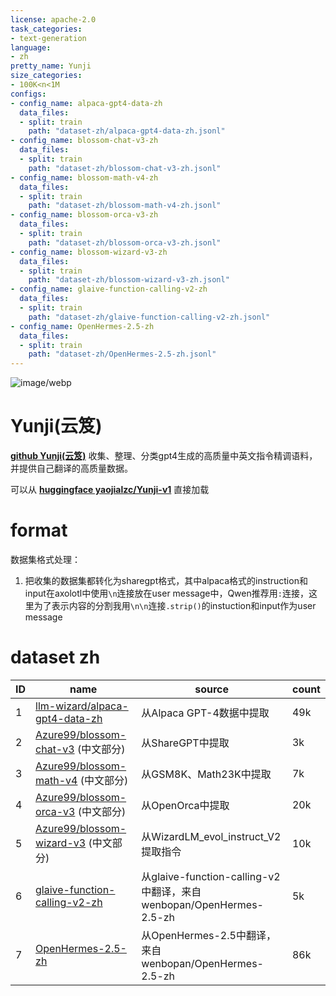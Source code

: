 ```yaml
---
license: apache-2.0
task_categories:
- text-generation
language:
- zh
pretty_name: Yunji
size_categories:
- 100K<n<1M
configs:
- config_name: alpaca-gpt4-data-zh
  data_files:
  - split: train
    path: "dataset-zh/alpaca-gpt4-data-zh.jsonl"
- config_name: blossom-chat-v3-zh
  data_files:
  - split: train
    path: "dataset-zh/blossom-chat-v3-zh.jsonl"
- config_name: blossom-math-v4-zh
  data_files:
  - split: train
    path: "dataset-zh/blossom-math-v4-zh.jsonl"
- config_name: blossom-orca-v3-zh
  data_files:
  - split: train
    path: "dataset-zh/blossom-orca-v3-zh.jsonl"
- config_name: blossom-wizard-v3-zh
  data_files:
  - split: train
    path: "dataset-zh/blossom-wizard-v3-zh.jsonl"
- config_name: glaive-function-calling-v2-zh
  data_files:
  - split: train
    path: "dataset-zh/glaive-function-calling-v2-zh.jsonl"
- config_name: OpenHermes-2.5-zh
  data_files:
  - split: train
    path: "dataset-zh/OpenHermes-2.5-zh.jsonl"
---
```


![image/webp](https://cdn-uploads.huggingface.co/production/uploads/64ef2a96f2b8f40224d7b407/wpn8RyQzwheXqDB9l7fkm.webp)

# Yunji(云笈)

**[github Yunji(云笈)](https://github.com/liuyaojialiuyaojia/Yunji-v1)** 收集、整理、分类gpt4生成的高质量中英文指令精调语料，并提供自己翻译的高质量数据。

可以从 **[huggingface yaojialzc/Yunji-v1](https://huggingface.co/datasets/yaojialzc/Yunji-v1)** 直接加载

# format

数据集格式处理：

1. 把收集的数据集都转化为sharegpt格式，其中alpaca格式的instruction和input在axolotl中使用`\n`连接放在user message中，Qwen推荐用`:`连接，这里为了表示内容的分割我用`\n\n`连接`.strip()`的instuction和input作为user message

# dataset zh

| ID | name | source | count |
|----|--------------|----------|--------------|
| 1  | [llm-wizard/alpaca-gpt4-data-zh](https://huggingface.co/datasets/llm-wizard/alpaca-gpt4-data-zh) | 从Alpaca GPT-4数据中提取 | 49k |
| 2  | [Azure99/blossom-chat-v3](https://huggingface.co/datasets/Azure99/blossom-chat-v3) (中文部分) | 从ShareGPT中提取 | 3k |
| 3  | [Azure99/blossom-math-v4](https://huggingface.co/datasets/Azure99/blossom-math-v4) (中文部分) | 从GSM8K、Math23K中提取 | 7k |
| 4  | [Azure99/blossom-orca-v3](https://huggingface.co/datasets/Azure99/blossom-orca-v3) (中文部分) | 从OpenOrca中提取 | 20k |
| 5  | [Azure99/blossom-wizard-v3](https://huggingface.co/datasets/Azure99/blossom-wizard-v3) (中文部分) | 从WizardLM_evol_instruct_V2提取指令 | 10k |
| 6  | [glaive-function-calling-v2-zh](https://huggingface.co/datasets/wenbopan/OpenHermes-2.5-zh) | 从glaive-function-calling-v2中翻译，来自wenbopan/OpenHermes-2.5-zh | 5k |
| 7  | [OpenHermes-2.5-zh](https://huggingface.co/datasets/wenbopan/OpenHermes-2.5-zh) | 从OpenHermes-2.5中翻译，来自wenbopan/OpenHermes-2.5-zh | 86k |